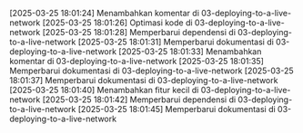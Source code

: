 [2025-03-25 18:01:24] Menambahkan komentar di 03-deploying-to-a-live-network
[2025-03-25 18:01:26] Optimasi kode di 03-deploying-to-a-live-network
[2025-03-25 18:01:28] Memperbarui dependensi di 03-deploying-to-a-live-network
[2025-03-25 18:01:31] Memperbarui dokumentasi di 03-deploying-to-a-live-network
[2025-03-25 18:01:33] Menambahkan komentar di 03-deploying-to-a-live-network
[2025-03-25 18:01:35] Memperbarui dokumentasi di 03-deploying-to-a-live-network
[2025-03-25 18:01:37] Memperbarui dokumentasi di 03-deploying-to-a-live-network
[2025-03-25 18:01:40] Menambahkan fitur kecil di 03-deploying-to-a-live-network
[2025-03-25 18:01:42] Memperbarui dependensi di 03-deploying-to-a-live-network
[2025-03-25 18:01:45] Memperbarui dokumentasi di 03-deploying-to-a-live-network

